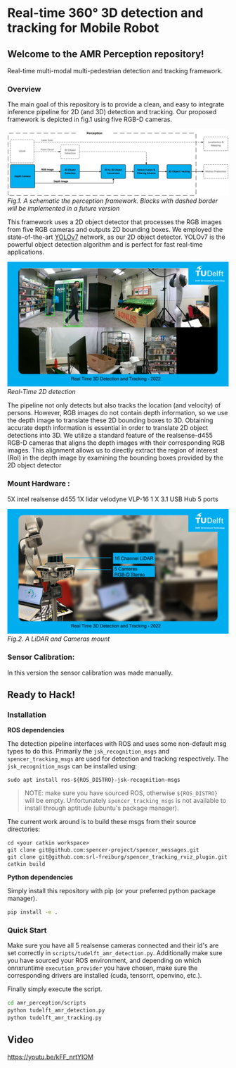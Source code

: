 # Real-time 360° 3D detection and tracking for Mobile Robot

## Welcome to the AMR Perception repository! 

Real-time multi-modal multi-pedestrian detection and tracking framework.
### Overview
The main goal of this repository is to provide a clean, and easy to integrate inference pipeline for 2D (and 3D) detection and tracking. 
Our proposed framework is depicted in fig.1 using  five RGB-D cameras.

![alt text](imgs/overview.jpeg)
*Fig.1. A schematic the perception framework. Blocks with dashed border will be implemented in a future version*

This framework uses a 2D object detector that processes the RGB images from five RGB cameras and outputs 2D bounding boxes.
We employed the state-of-the-art [YOLOv7]('https://github.com/WongKinYiu/yolov7') network, as our
2D object detector. YOLOv7 is the powerful object detection algorithm and is perfect for fast real-time applications.

 ![alt text](imgs/example_cameras.jpeg)
*Real-Time 2D detection*

The pipeline not only detects but also tracks the location (and velocity) of persons. However, RGB images do not contain depth information, so we use the depth image to translate these 2D bounding boxes to 3D.
Obtaining accurate depth information is essential in order to translate 2D object detections into 3D. We utilize a standard feature of the realsense-d455 RGB-D cameras that aligns the depth images with their corresponding RGB images. This alignment allows us to directly extract the region of interest (RoI) in the depth image by examining the bounding boxes provided by the 2D object detector

### Mount Hardware : 
5X intel realsense d455 
1X lidar velodyne VLP-16
1 X  3.1 USB Hub 5 ports 

 ![alt text](imgs/setup.jpeg)
*Fig.2. A LiDAR and Cameras mount*

### Sensor Calibration:
In this version the sensor calibration was made manually. 

## Ready to Hack!

### Installation

**ROS dependencies**

The detection pipeline interfaces with ROS and uses some non-default msg types to do this. Primarily the `jsk_recognition_msgs` and `spencer_tracking_msgs` are used for detection and tracking respectively.
The `jsk_recognition_msgs` can be installed using:
```
sudo apt install ros-${ROS_DISTRO}-jsk-recognition-msgs
```
> NOTE: make sure you have sourced ROS, otherwise `${ROS_DISTRO}` will be empty.
Unfortunately `spencer_tracking_msgs` is not available to install through aptitude (ubuntu's package manager).

The current work around is to build these msgs from their source directories:
```
cd <your catkin workspace>
git clone git@github.com:spencer-project/spencer_messages.git
git clone git@github.com:srl-freiburg/spencer_tracking_rviz_plugin.git
catkin build
```

**Python dependencies**

Simply install this repository with pip (or your preferred python package manager).
```bash
pip install -e .
```

### Quick Start

Make sure you have all 5 realsense cameras connected and their id's are set correctly in `scripts/tudelft_amr_detection.py`. Additionally make sure you have sourced your ROS environment, and depending on which onnxruntime `execution_provider` you have chosen, make sure the corresponding drivers are installed (cuda, tensorrt, openvino, etc.). 

Finally simply execute the script.
```bash
cd amr_perception/scripts
python tudelft_amr_detection.py
python tudelft_amr_tracking.py
```

## Video 

https://youtu.be/kFF_nrtYIOM




